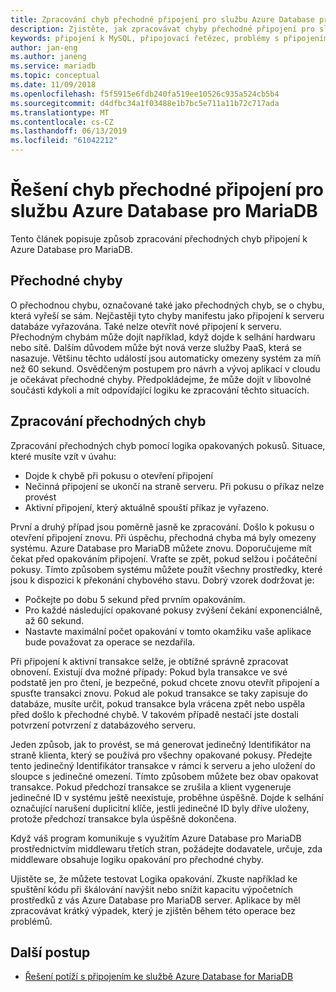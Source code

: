 ```yaml
---
title: Zpracování chyb přechodné připojení pro službu Azure Database pro MariaDB | Dokumentace Microsoftu
description: Zjistěte, jak zpracovávat chyby přechodné připojení pro službu Azure Database pro MariaDB.
keywords: připojení k MySQL, připojovací řetězec, problémy s připojením, přechodná chyba, Chyba připojení
author: jan-eng
ms.author: janeng
ms.service: mariadb
ms.topic: conceptual
ms.date: 11/09/2018
ms.openlocfilehash: f5f5915e6fdb240fa519ee10526c935a524cb5b4
ms.sourcegitcommit: d4dfbc34a1f03488e1b7bc5e711a11b72c717ada
ms.translationtype: MT
ms.contentlocale: cs-CZ
ms.lasthandoff: 06/13/2019
ms.locfileid: "61042212"
---
```

# <a name="handling-of-transient-connectivity-errors-for-azure-database-for-mariadb"></a>Řešení chyb přechodné připojení pro službu Azure Database pro MariaDB

Tento článek popisuje způsob zpracování přechodných chyb připojení k Azure Database pro MariaDB.

## <a name="transient-errors"></a>Přechodné chyby

O přechodnou chybu, označované také jako přechodných chyb, se o chybu, která vyřeší se sám. Nejčastěji tyto chyby manifestu jako připojení k serveru databáze vyřazována. Také nelze otevřít nové připojení k serveru. Přechodným chybám může dojít například, když dojde k selhání hardwaru nebo sítě. Dalším důvodem může být nová verze služby PaaS, která se nasazuje. Většinu těchto událostí jsou automaticky omezeny systém za míň než 60 sekund. Osvědčeným postupem pro návrh a vývoj aplikací v cloudu je očekávat přechodné chyby. Předpokládejme, že může dojít v libovolné součásti kdykoli a mít odpovídající logiku ke zpracování těchto situacích.

## <a name="handling-transient-errors"></a>Zpracování přechodných chyb

Zpracování přechodných chyb pomocí logika opakovaných pokusů. Situace, které musíte vzít v úvahu:

* Dojde k chybě při pokusu o otevření připojení
* Nečinná připojení se ukončí na straně serveru. Při pokusu o příkaz nelze provést
* Aktivní připojení, který aktuálně spouští příkaz je vyřazeno.

První a druhý případ jsou poměrně jasně ke zpracování. Došlo k pokusu o otevření připojení znovu. Při úspěchu, přechodná chyba má byly omezeny systému. Azure Database pro MariaDB můžete znovu. Doporučujeme mít čekat před opakováním připojení. Vraťte se zpět, pokud selžou i počáteční pokusy. Tímto způsobem systému můžete použít všechny prostředky, které jsou k dispozici k překonání chybového stavu. Dobrý vzorek dodržovat je:

* Počkejte po dobu 5 sekund před prvním opakováním.
* Pro každé následující opakované pokusy zvýšení čekání exponenciálně, až 60 sekund.
* Nastavte maximální počet opakování v tomto okamžiku vaše aplikace bude považovat za operace se nezdařila.

Při připojení k aktivní transakce selže, je obtížné správně zpracovat obnovení. Existují dva možné případy: Pokud byla transakce ve své podstatě jen pro čtení, je bezpečné, pokud chcete znovu otevřít připojení a spusťte transakci znovu. Pokud ale pokud transakce se taky zapisuje do databáze, musíte určit, pokud transakce byla vrácena zpět nebo uspěla před došlo k přechodné chybě. V takovém případě nestačí jste dostali potvrzení potvrzení z databázového serveru.

Jeden způsob, jak to provést, se má generovat jedinečný Identifikátor na straně klienta, který se používá pro všechny opakované pokusy. Předejte tento jedinečný Identifikátor transakce v rámci k serveru a jeho uložení do sloupce s jedinečné omezení. Tímto způsobem můžete bez obav opakovat transakce. Pokud předchozí transakce se zrušila a klient vygeneruje jedinečné ID v systému ještě neexistuje, proběhne úspěšně. Dojde k selhání označující narušení duplicitní klíče, jestli jedinečné ID byly dříve uloženy, protože předchozí transakce byla úspěšně dokončena.

Když váš program komunikuje s využitím Azure Database pro MariaDB prostřednictvím middlewaru třetích stran, požádejte dodavatele, určuje, zda middleware obsahuje logiku opakování pro přechodné chyby.

Ujistěte se, že můžete testovat Logika opakování. Zkuste například ke spuštění kódu při škálování navýšit nebo snížit kapacitu výpočetních prostředků z vás Azure Database pro MariaDB server. Aplikace by měl zpracovávat krátký výpadek, který je zjištěn během této operace bez problémů.

## <a name="next-steps"></a>Další postup

* [Řešení potíží s připojením ke službě Azure Database for MariaDB](howto-troubleshoot-common-connection-issues.md)
